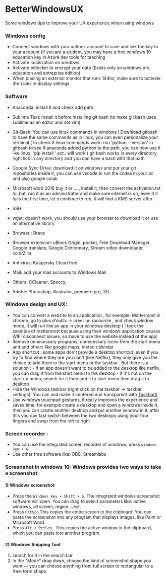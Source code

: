 # BetterWindowsUX
Some windows tips to improve your UX experience when using windows



### Windows config
 - Connect windows with your outlook account to save and link the key to your account (if you are a student, you may have a free windows 10 education key in Azure dev tools for teaching
 - Activate localization on windows
 - Activate bitlocker to encrypt your data (Exists only on windows pro, education and entreprise edition)
 - When placing an external monitor that runs 144hz, make sure to activate the `144Hz` in display settings 
 
### Software 
-  Anaconda: install it and check add path 
- Sublime Text: install it before installing git bash (to make git bash uses sublime as an editor and not vim)
- Git-Bash: You can use linux commands in windows ! Download gitbash to have the same commands as in linux, you can even personalize your terminal
( to check if linux commands work: run 'python --version' in gitbash to see if anaconda added python to the path, you can now use it like linux, 'pip install ' ect.. will work  )
git bash works in every directory, right lick in any directory and you can have a bash with that path 

- Google Sync Drive:  download it on windows and put your git repositories inside it, you can use vscode to run the codes in your pc and also google colab 
- Microsoft word 2016 buy it or ...., install it, than convert the activation.txt to .bat, run it as an administrator and make sure internet is on, 
even it it fails the first time, let it continue to run, it will find a KMS server after.
- SSH: 
- wget: doesn't work, you should use your browser to download it or use an alternative library
- Browser : Brave
- Browser extension: uBlock Origin, pocket, Free Download Manager, Google translate, Google Dictionnary, Stream video downloader, colorZilla
- Antivirus: Kaspersky Cloud free
- Mail: add your mail accounts to Windows Mail
- Others: CCleaner, Speccy,
- Adobe: Photoshop, illustrator, premiere pro, XD

### Windows design and UX: 
- You can convert a website to an application , for exemple: Mattermost in chrome, go to plus d'outils -> creer un racourcie , and check window mode, it will run like an app in your windows desktop
( I took the example of mattermost because using their windows application causes WIFI disconnect issues, so ihave to use the website instead of the app)
- Remove unnecessary programs, unnecessary icons from the start menu and add others like google maps, meteo calendar
- App shortcut : some apps don't provide a desktop shortcut, even if you try to find where they are you can't (like Netflix), they only give you the choice to add them to the start menu or the taskbar . But there is a solution :
             - if an app doesn't want to be added to the desktop like netflix, you can drag it from the start menu to the desktop
             - if it's not on the start up menu, search for it then add it to start menu then drag it to desktop
- Hide the Windows taskbar (right click on the taskbar -> taskbar settings). You can and make it centered and transparent with [TaskbarX]([https://chrisandriessen.nl/taskbarx)
- Use windows touchpad gestures, it really improves the experience and saves time, for exemple create a desktop and open a windows inside it, then you can create another desktop and put another window in it, after this you can fast switch between the two desktops using your four fingers and swap from the left to right 

### Screen recorder :
- You can use the integrated screen recorder of windows, press `windows key + G` 
- Use other free software like: OBS, Streamlabs

### Screenshot in windows 10: Windows provides two ways to take a screenshot
#### 1) Windows screenshot 
- Press the `Windows key + Shift + S`. The integrated windows screenshot software will open. You can drag to select parameters like: active windows, all screen, region ...ect.
- Press `PrtScn` This copies the entire screen to the clipboard. You can paste the screenshot into any program that displays images, like Paint or Microsoft Word.
- Press `Alt + PrtScn` . This copies the active window to the clipboard, which you can paste into another program. 

#### 2) Windows Snipping Tool
1. search for it in the search bar
2. In the "Mode" drop down, choose the kind of screenshot shape you want — you can choose anything from full screen to rectangular to a free-form shape

